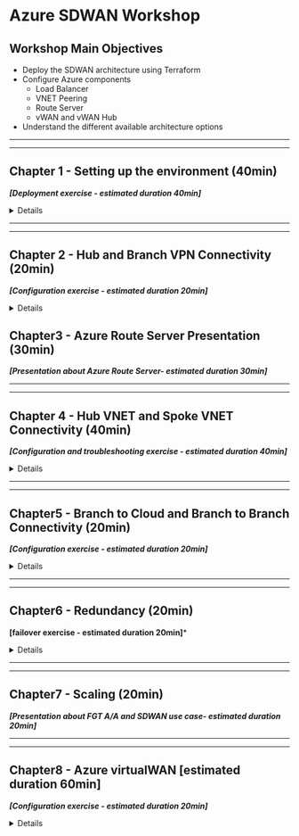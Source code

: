 # Azure SDWAN Workshop

## Workshop Main Objectives

* Deploy the SDWAN architecture using Terraform
* Configure Azure components
  * Load Balancer
  * VNET Peering
  * Route Server
  * vWAN and vWAN Hub
* Understand the different available architecture options

***
***

## Chapter 1 - Setting up the environment (40min)

***[Deployment exercise - estimated duration 40min]***

<details>

### Task 1 - Setup your AzureCloud Shell

* Login to Azure Cloud Portal [https://portal.azure.com/](https://portal.azure.com/) with the provided login/password

    ![cloudshell1](images/cloudshell-01.jpg)
    ![cloudshell2](images/cloudshell-02.jpg)

* Click on Cloud Shell icon on the Top Right side of the portal

    ![cloudshell4](images/cloudshell-04.jpg)

* Select Bash

    ![cloudshell5](images/cloudshell-05.jpg)

* Click on **show advanced settings**

    ![cloudshell6](images/cloudshell-06.jpg)
* Select
  * Use existing Resource Group  - it ***should*** auto populate with studentXX-workshop-sdwan
  * Use existing Storage account - it ***should*** auto populate with setrainstudentXX######## (######## is a random string)
  * Use existing File Share  - type **cloudshell**

    ![cloudshell7](images/cloudshell-07.jpg)

* You should now have access to Azure Cloud Shell console

    ![cloudshell8](images/cloudshell-08.jpg)

### Task 2 - Run the Terraform Code

* Clone the Github repo `git clone https://github.com/FortinetSecDevOps/se-conf-sdwan-workshop.git`

    ![gitclone](images/git-clone.jpg)

* Change to the se-summit folder `cd ./se-conf-sdwan-workshop/se-summit/`
* Initialize Terraform
  * Run `terraform init`
* Create Terraform Plan
  * Run `terraform plan -var="username=${USER}"`

* Apply Terraform Plan
  * bash run `terraform apply -var="username=${USER}"` and then answer `yes`
    * This command can also be run as `terraform apply -var="username=${USER}" -auto-approve` which removes the need to type yes

* At the end of this step you should have the following architecture

    ![global-step1](images/SDWAN_Workshop_global1.jpg)

### Task 3 - Terraform Verifications

* Using the Terraform output, verify that you have Web and SSH access to the FortiGates.

    ![output](images/output.jpg)

* Terraform output can be redisplayed at any point as long as you are in the `./se-conf-sdwan-workshop/se-summit/` directory, by using the command
  * `terraform output`

* Connect to the Branch sites FortiGates and check the VPN status. If they are down try to bring them UP.

### Chapter 1 - QUIZ

* FortiGates in the Hub do not have public IPs, how are they accessible via the Web UI?
* Why the VPN connections are still down?

</details>

***
***

## Chapter 2 - Hub and Branch VPN Connectivity (20min)

***[Configuration exercise - estimated duration 20min]***

<details>

### Task 1 - Add the FortiGates to the Hub Load Balancer Backend Pool

* Go to the Hub External Load Balancer **sdwan-studentXX-workshop-hub1-elb1**
* Click on Backend pools
* Add FortiGate1 and FortiGate2 **port1 interfaces** and then click on Save

    ![hub-lb-backend](images/externallbbackend.jpg)

### Task 2 - Create load balancing rules for IPSEC VPN Traffic

* Click on the Hub External Load balancer **sdwan-studentXX-workshop-hub1-elb1**
* Click on Load balancing rules
* Create Load balancing rules for UDP 500 and UDP 4500 - ***one rule for each***

    ![hub-lb-rule1](images/externallbrule1.jpg)
    ![hub-lb-rule2](images/externallbrule2.jpg)

### Task 3 - Hub and Branch VPN Connectivity Verifications

* Verify that the FortiGates are responding to Azure Load Balancer Health Checks
  * Click on the Hub External Load balancer
  * Click on Insights - Click the "Refresh" button a few times, eventually (~30 seconds) the FortiGate reachability will be indicated.

    ![hub-lb-insights](images/externallbinsights.jpg)

* Verify that the VPN to the Hub are UP  (You may have to reboot the Branch FortiGate one time if the VPN does not come up)

    ![vpn](images/vpnup.jpg)

* Verify that the BGP peering with the hub is UP and that the Branch FortiGate learned the Hub and other Branches' CIDRs

* At the end of this step you should have the following architecture

    ![global-step2](images/SDWAN_Workshop_global2.jpg)

### Chapter 2 - QUIZ

* Why is one FortiGate depicted as unhealthy by the Azure Hub External Load Balancer?
* Why is NAT used to access the FortiGates, but for IPSEC VPN traffic Load balancing rules are used?
* Do FortiGates in the Branches learn Spoke11 and Spoke12 CIDRs?

</details>

## Chapter3 - Azure Route Server Presentation (30min)

***[Presentation about Azure Route Server- estimated duration 30min]***

***
***

## Chapter 4 - Hub VNET and Spoke VNET Connectivity (40min)

***[Configuration and troubleshooting exercise - estimated duration 40min]***

<details>

### Task 1 - Create the VNET peering

* Create a VNET peering between the Spoke11 VNET and the Hub VNET

  * Go to the Spoke VNET, **studentXX-workshop-sdwan-spoke11** - (replace studentXX with your username)
    * Click on Peerings
    * Add peering to Hub VNET, **studentXX-workshop-sdwan-hub1**

  * Repeat the above between Spoke12 VNET, **studentXX-workshop-sdwan-spoke12** and the Hub VNET

    ![vnetpeering1](images/spoke11-to-Hub-peering.jpg)

* Verify that the Branch FortiGates have learned the Spoke11 VNET and Spoke12 VNET CIDRs

### Task 2 - Check Azure Route Server Configuration and Learned Routes

* Go to Azure Route Server
  * **studentXX-workshop-sdwan-RouteServer** contained within your Resource Group.

    ![routeserver](images/routeserver.jpg)

* Click on Peers on the left side of the menu, verify the connection to the Hub FortiGates
* List the routes learned by Azure Route Server, run the commands below from your Azure Cloud Shell
* The variable `${USER}` in the commands reads your username from the environment

```bash
az network routeserver peering list-learned-routes -g ${USER}-workshop-sdwan --routeserver ${USER}-workshop-sdwan-RouteServer --name sdwan-fgt1
az network routeserver peering list-learned-routes -g ${USER}-workshop-sdwan --routeserver ${USER}-workshop-sdwan-RouteServer --name sdwan-fgt2
```

> The passive FortiGate will produce empty output

```json
{
  "RouteServiceRole_IN_0": [],
  "RouteServiceRole_IN_1": [],
  "value": null
}
```

### Task 3 - Create a Dynamic SDN object [troubleshooting required]

* Is your Hub FortiGate able to see the Dynamic filters ?
  * **Troubleshoot and Make the required changes to allow the FortiGate to retrieve the SDN filters.**

  * Hints:

    ***

    * FGT Branch3 is able to retrieve the filters, why that is not the case for the FortiGates behind Load Balancers?
    * FGT Branch3 is standalone, all other FortiGates are in A-P HA, how does that affect traffic to retrieve SDN filters?
    * Hub External Load Balancer needs a management nic backend pool and a TCP rule any port suffices. This rule is about letting TCP traffic out. The External Load Balancer will let the response traffic back in because the traffic originated internally.

    ![sdn fail](images/sdn-fail.jpg)

    ![mgmt be pool](images/mgmt-backend-pool.jpg)

    ![mgmt be pool list](images/mgmt-backend-pool-list.jpg)

    ![tcp rule](images/tcp-rule.jpg)

* On the Hub FortiGate, create a dynamic address object named `Spoke_VNETs` that resolves to the Spoke VNETs VMs

    ![Dynamic Address Object](images/dynamic-address-object.jpg)

* On the Hub FortiGate, use the object created above on the `Branch to Cloud` policy to restrict traffic coming from the Branches

    ![Branch to Cloud Policy](images/policy3.jpg)

### Task 4 - Traffic generation

* Generate Traffic from Branch1 Primary FortiGate:  
  1. Connect to the Branch1 Primary FortiGate
  2. Configure ping-options to initiate traffic from FortiGate's private nic (port2).
      * `execute ping-options source 172.16.2.5` - source IP depends on which Branch1 FortiGate is primary br1fgt1 or br1fgt2
      * `execute ping-options repeat-count 100`
  3. Initiate a ping to Spoke11 and Spoke12 Linux VMs (10.11.1.4 and 10.12.1.4)
      * `execute ping 10.11.1.4`
      * `execute ping 10.12.1.4`

    ![traffic2](images/traffic2.jpg)

    ![traffic1](images/traffic1.jpg)

* Generate Traffic from Branch1 Linux VM:  
    1. Enable serial console access on Branch1 Linux VM
        * Click on the VM **studentXX-sdwan-workshop-br1lnx1**
        * Go to Boot diagnostics -> Settings ->  Select **Enable with custom storage account**
        * From the dropdown list, select the storage account that is assigned to your username - **setrainstudentXX#######**
        * Click Save

            ![console1](images/ssh-br-lnx-console1.jpg)
            ![console2](images/ssh-br-lnx-console2.jpg)

    2. Go to the VM Serial Console
        ![console3](images/ssh-br-lnx-console3.jpg)

    3. Initiate a ping to Spoke11 and Spoke12 Linux VMs

        ```bash
        ping 10.11.1.4
        ping 10.12.1.4 
        ```

        ![traffic3](images/traffic3.jpg)

    4. Does it work?

* At the end of this step  you should have the following architecture

    ![global-step3](images/SDWAN_Workshop_global3.jpg)

### Chapter 4 - QUIZ

* What was missing to allow the FortiGates to retrieve SDN connector filters?
* Why is the FortiGate only able to retrieve the SDN connector filters in its own Resource Group?
* Why is the Branch FortiGate able to reach the remote Spoke VNETs VMs (10.11.1.4 and 10.12.1.4) but the Linux VM behind the Branch1 FortiGate cannot?
* FortiGates at Branch1 and Branch2 site are both behind Azure Load Balancers (behind NAT). Will Branch1 to Branch2 traffic successfully establish an ADVPN shortcut?

</details>

***
***

## Chapter5 - Branch to Cloud and Branch to Branch Connectivity (20min)

***[Configuration exercise - estimated duration 20min]***

<details>

### Branch to Cloud

#### Task 1 - Create a route in the UDR

* Click on the Branch1 private route table **studentXX-sdwan-workshop-branch1_rt**
* Add a default route for `0.0.0.0/0` that points to the Branch1 **Internal Load balancer listener IP**
* Repeat the previous step for the **Branch2** and **Branch3** Route Tables
  * Be sure to use the correct IP as the next hop, that is the correct Internal Load balancer listener IP or FortiGate internal interface. Hint: is the next hop a load balancer or a stand-alone FortiGate

    ![add udr](images/add-defaultroutebranch1.jpg)

    ![udr](images/defaultroutebranch1.jpg)

#### Task 2 - Generate traffic to the Hub

* Connect to the Branch1 Linux Host via the serial console
* Generate traffic to Hub

    ```bash
     ping 10.11.1.4
     ping 10.12.1.4 
    ```

* Does it work now ?

#### Task 3 - Check effective routes

* Go to your resource group and click on Spoke11 Linux VM
* Click on Networking in the Navigation Menu

    ![effectiveroutes1](images/effectiveroutes-lnx-1.jpg)

* Click on the VM nic
    ![effectiveroutes2](images/effectiveroutes-lnx-2.jpg)

* Click on **Effective routes**
    ![effectiveroutes3](images/effectiveroutes-lnx-3.jpg)

* Check that Azure Route Server has injected the Branch sites CIDRs learnt from the FGT

* Go to your resource group and click on the Hub FGT VM
* Click on Networking in the Navigation Menu

    ![effectiveroutes4](images/effectiveroutes-lnx-4.jpg)

* Click on the VM port2 nic
    ![effectiveroutes5](images/effectiveroutes-lnx-5.jpg)

* Click on **Effective routes**
    ![effectiveroutes6](images/effectiveroutes-lnx-6.jpg)

* Has Azure Route Server injected the Branch sites CIDRs learnt from the FGT?  Why ?

### Branch to Branch

#### Task 4 - Generate traffic between Branches

* Connect to the Branch1 Linux Host via the serial console - **studentXX-sdwan-workshop-br1lnx1**
* Generate traffic to Branch2 Linux Host

   ```bash
     ping 172.17.5.4
    ```

* Check if an ADVPN shortcut has been created

![advpn check](images/advpn-check.jpg)

### Chapter 5 - QUIZ

* Why has the Azure Route Server (ARS) injected Branch site CIDRs to the Spoke VNET protected subnet but not the FortiGate private subnet?
* The Branch external Load balancer has two front end public ip. How do we ensure that traffic egressing Branch1 on port1 (isp1)  has always the same public ip applied? Same for traffic egressing Branch1 on port3 (isp2)

</details>

***
***

## Chapter6 - Redundancy (20min)

**[failover exercise - estimated duration 20min]***

<details>

### Task 1 - Generate ICMP traffic

* Connect to the Branch1 Linux Host via the serial console - **studentXX-sdwan-workshop-br1lnx1**
* Ping a resource in a remote branch site - **sdwan-studentXX-workshop-spoke11-subnet1-lnx**
  * `ping 10.11.1.4`
  * Let the ping run

### Task 2 - Initiate a failover

* Connect to the Branch1 Primary FortiGate . Initiate a failover by rebooting the primary FortiGate or by forcing a failover via the CLI

  ```bash
  execute ha failover set 1
  ```

* Monitor the number of **lost Pings** and the **failover time**
* How long did it take?
* Have the VPNs to the Hub been renegotiated upon failover or maintained?

### Task 3 - Generate TCP traffic

* Ensure that both Branch1 FortiGates in the cluster are up and running
* Connect to the Branch1 Linux Host via the serial console - **studentXX-sdwan-workshop-br1lnx1**
* Generate an SSH session to the Spoke Linux VM - **sdwan-studentXX-workshop-spoke11-subnet1-lnx**

   ```bash
   ssh studentXX@10.11.1.4
   ```

* From Spoke Linux VM SSH session generate a continuous stream of connections to track the failover event

   ```bash
   while true; date; do curl -I -sw '%{http_code}'  https://www.lemonde.fr/ ; echo -e "\n================="; sleep 1 ; done
   ```

* Connect to the Branch1 Primary FortiGate . Initiate a failover by rebooting the primary FortiGate or by forcing a failover via the CLI

* Monitor the SSH connection
* Did you lose the TCP connection?

### Chapter 6 - QUIZ

* How long was your failover time?
* Why did we lose the SSH (TCP) session with a "short" failover time?

</details>

***
***

## Chapter7 - Scaling (20min)

***[Presentation about FGT A/A and SDWAN use case- estimated duration 20min]***

***
***

## Chapter8 - Azure virtualWAN [estimated duration 60min]

***[Configuration exercise - estimated duration 20min]***

<details>

### Task 1 - Deployment

* Create your vWAN and the vWAN Hub using the CLI command below
* The variable `${USER}` in the commands reads your username from the environment

    ```bash
    az network vwan create --name sdwan-${USER}-workshop-vwan --resource-group  ${USER}-workshop-sdwan --location eastus --type Standard
    ```

    > If you are prompted to install the extension `virtual-wan` answer `Y`

    ```bash
    az network vhub create --address-prefix 10.14.0.0/16 --name ${USER}-eastushub --resource-group ${USER}-workshop-sdwan --vwan sdwan-${USER}-workshop-vwan --location eastus --sku Standard
    ```

    ![vwan1](images/vwan1.jpg)

* Navigate to your Resource Group and verify that you see your vWAN

    ![vwan2](images/vwan2.jpg)

* Click on your vWAN and verify that you see the virtual Hub you just deployed

    ![vwan3](images/vwan3.jpg)

* Click on the vWAN Hub and verify that the deployment and routing status complete

    ![vwan4](images/vwan4.jpg)

### Task 2 - Routing and VNET connection Configuration

* Go to your resource Group and then click on the Hub VNET - **studentXX-workshop-sdwan-hub1**
* Delete the Hub to Spoke VNET peerings (Please delete both Spoke11 and Spoke12 peerings)

    ![peeringdelete.jpg](images/peeringdelete.jpg)

* Create Virtual WAN Route Tables
  * Click on your virtual Hub and then click on Routing

    ![vwan3](images/vwan3.jpg)
    ![vwan-rtb1](images/vwan-rtb1.jpg)

  * Create a Route Table Called Spoke-VNETS. Keep all other settings unchanged

    ![vwan-rtb2](images/vwan-rtb2.jpg)

  * Repeat the same for FGT vWAN Route Table: FGT-VNET

    ![vwan-rtb3](images/vwan-rtb3.jpg)

* Create Virtual WAN  VNET Connections

  * Go to the vWAN, Click on Virtual Network Connection

    ![vwanconnection1](images/vnetconnection1.jpg)

    * Create a VNET connection for Spoke11, attach it to the Spoke-VNETS Route Table and propagate it to FGT-VNET Route Table - select **your resource group and VNET** - studentXX

      ![vwanconnection2](images/vnetconnection2.jpg)

    * Repeat the same for Spoke12

    * Repeat the same for FGT VNET connection, attach it to the FGT-VNET Route Table but do not propagate to other Route Tables.

      ![vwanconnection3](images/vnetconnection3.jpg)

      * Is the connection for FGT VNET created?
      * Why not?

    * Locate your own Azure Route Server and delete it

      ![deletears](images/deletears.jpg)

    * Try now to connect the FGT VNET to the vWAN Hub, attach it to the FGT-VNET Route Table.
      * Is the connection for FGT VNET created, this try?
      * Why did it work?

        ![vwanconnection3](images/vnetconnection3.jpg)
        ![vwanconnection4](images/vnetconnection4.jpg)

* Configure Spoke-VNETS Route Table

  * Go your vWAN Hub, click on Routing and then click on Spoke-VNETS Route Table

      ![vwanhubrouting1](images/vwanhubrouting1.jpg)
      ![vwanhubrouting2](images/vwanhubrouting2.jpg)

    * Add a default route that points to the FortiGate VNET connection. The next hop ip is the **Primary FGT port2 ip**
      ![vwanhubrouting3](images/vwanhubrouting3.jpg)

    * Verify that this default route has been propagated to the Spokes VNETs
      * Go to the Spoke11 Linux VM -> Networking -> Click on nic and then click on **Effective Routes**

      ![vwanhubrouting4](images/vwanhubrouting4.jpg)
      ![vwanhubrouting5](images/vwanhubrouting5.jpg)

* At the end of this step you should have the following architecture

    ![global4](images/SDWAN_Workshop_global4.jpg)  

### Task 3 - Traffic generation [troubleshooting required]

* Connect to the Branch1 Linux Host via the serial console
* Generate traffic to Hub

    ```bash
     ping 10.11.1.4
    ```

* Does it work ?

    ![vwan-flow1.jpg](images/vwan-flow1.jpg)  

* Troubleshoot and make all the required changes to make it work

  * Hints:

    ***

    * FGT Branch1 does it learn routes to spokes from the Hub?
    * Configure the Hub FGT to advertise Spoke11 and Spoke12 CIDRs to the Branches
      * On the Hub FGT, add Static Routes to Spoke11 and Spoke12. **What would be the next-hop ?**
      * Add Spoke11 and Spoke12 to the list of networks under BGP configuration

        ```bash
        config network
            edit 1
                set prefix 10.10.255.1 255.255.255.255
            next
            edit 2
                set prefix 10.11.0.0 255.255.0.0
            next
            edit 3
                set prefix 10.12.0.0 255.255.0.0
            next
        end
        ```

      * Verify that Branches are now receiving Spoke11 and Spoke12 CIDRs. Use the command
        `get router info routing-table all`

      * Does it work now or not yet ?
      * Take a packet capture on the Hub, Do you see echo-requests arriving?  
        `diagnose sniffer packet any 'net 10.11.0.0/16' 4 0 a`

      * Traffic is egressing the Hub FGT on port2, but you don't see any reply?... What is missing?  
        * Check FGT Hub port2 **effective routes**?
        * Do you see spoke11 and spoke12 CIDRs? Why the vWAN is not propagating them to the Route Table attached to the FGT private subnet ?  
        * Check the Route Table **configuration** settings

        ![bgp2](images/bgp2.jpg)

### Chapter 8 - QUIZ

* Why were we not able to attach the Hub FortiGate VNET to vWAN until we deleted Azure Route Server?

* Why was the vWAN not able to inject Spoke11 and Spoke12 VNETs CIDRs to FortiGate Private UDR?

* The above setting is normally set to "yes", why did we set it to "no" ? Hint: We had Azure Route Server before

* In the Spokes-VNET vWAN Route Table, the next-hop is the Primary FortiGate IP. What should we add/do to handle failover ?

</details>
